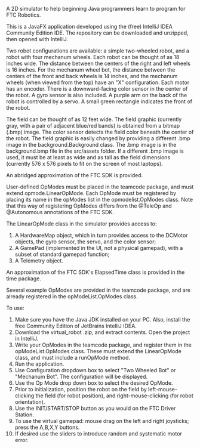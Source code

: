 A 2D simulator to help beginning Java programmers learn to program for FTC Robotics.

This is a JavaFX application developed using the (free) IntelliJ IDEA Community Edition IDE. The repository can be downloaded
and unzipped, then opened with IntelliJ.

Two robot configurations are available: a simple two-wheeled robot, and a robot with four mechanum wheels.
Each robot can be thought of as 18 inches wide. The distance between the centers of the right and left wheels
is 16 inches. For the mechanum wheel bot, the distance between the centers of the front and back wheels is 14 inches,
and the mechanum wheels (when viewed from the top) have an "X" configuration. Each motor has an encoder. There is a
downward-facing color sensor in the center of the robot. A gyro sensor is also included. A purple arm on the back
of the robot is controlled by a servo. A small green rectangle indicates the front of the robot.

The field can be thought of as 12 feet wide. The field graphic (currently gray, with a pair of adjacent blue/red bands)
is obtained from a bitmap (.bmp) image. The color sensor detects the field color beneath the center of the
robot. The field graphic is easily changed by providing a different .bmp image in the background.Background class.
The .bmp image is in the background.bmp file in the src/assets folder. If a different .bmp image is used,
it must be at least as wide and as tall as the field dimensions (currently 576 x 576 pixels to fit on the screen of
most laptops).

An abridged approximation of the FTC SDK is provided.

User-defined OpModes must be placed in the teamcode package, and must extend opmode.LinearOpMode. Each OpMode must be
registered by placing its name in the opModes list in the opmodelist.OpModes class. Note that this way of registering
OpModes differs from the @TeleOp and @Autonomous annotations of the FTC SDK.

The LinearOpMode class in the simulator provides access to:

  1. A HardwareMap object, which in turn provides access to the DCMotor objects, the gyro sensor,
     the servo, and the color sensor;
  2. A GamePad (implemented in the UI, not a physical gamepad), with a subset of standard gamepad function;
  3. A Telemetry object.

An approximation of the FTC SDK's ElapsedTime class is provided in the time package.

Several example OpModes are provided in the teamcode package, and are already registered in the opModeList.OpModes class.

To use:

  1. Make sure you have the Java JDK installed on your PC. Also, install the free Community Edition of JetBrains
     IntelliJ IDEA.
  2. Download the virtual_robot .zip, and extract contents. Open the project in IntelliJ.
  3. Write your OpModes in the teamcode package, and register them in the opModeList.OpModes class. These must extend
     the LinearOpMode class, and must include a runOpMode method.
  4. Run the application.
  5. Use Configuration dropdown box to select "Two Wheeled Bot" or "Mechanum Bot". The configuration will be displayed.
  6. Use the Op Mode drop down box to select the desired OpMode.
  7. Prior to initialization, position the robot on the field by left-mouse-clicking the field (for robot position),
     and right-mouse-clicking (for robot orientation).
  8. Use the INIT/START/STOP button as you would on the FTC Driver Station.
  9. To use the virtual gamepad: mouse drag on the left and right joysticks; press the A,B,X,Y buttons.
  10. If desired use the sliders to introduce random and systematic motor error.

